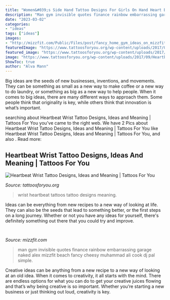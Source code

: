 ```yaml
---
title: "Women&#039;s Side Hand Tattoo Designs For Girls On Hand Heart Beats ~ Man Gym Invisible Quotes Finance Rainbow Embarrassing Garage Naked Alex Mizzfit Beach Fancy Cheesy Muhammad Ali Cook Dj Pal Simple"
description: "Man gym invisible quotes finance rainbow embarrassing garage naked alex mizzfit beach fancy cheesy muhammad ali cook dj pal simple"
date: "2023-03-02"
categories:
- "ideas"
tags: ["ideas"]
images:
- "http://mizzfit.com/Public/Files/post/fancy_home_gym_ideas_on_mizzfit_50420a3104.jpg"
featuredImage: "https://www.tattoosforyou.org/wp-content/uploads/2017/09/Heartbeat-Wrist-Tattoos.jpg"
featured_image: "https://www.tattoosforyou.org/wp-content/uploads/2017/09/Heartbeat-Wrist-Tattoos.jpg"
image: "https://www.tattoosforyou.org/wp-content/uploads/2017/09/Heartbeat-Wrist-Tattoos.jpg"
ShowToc: true
author: "Alva Mann"
---
```



Big ideas are the seeds of new businesses, inventions, and movements. They can be something as small as a new way to make coffee or a new way to do laundry, or something as big as a new way to help people. When it comes to big ideas, there are many different ways to approach them. Some people think that originality is key, while others think that innovation is what’s important.

	

		
searching about Heartbeat Wrist Tattoo Designs, Ideas and Meaning | Tattoos For You you've came to the right web. We have 2 Pics about Heartbeat Wrist Tattoo Designs, Ideas and Meaning | Tattoos For You like Heartbeat Wrist Tattoo Designs, Ideas and Meaning | Tattoos For You,  and also . Read more:
		
    
## Heartbeat Wrist Tattoo Designs, Ideas And Meaning | Tattoos For You

<img loading=lazy src="https://www.tattoosforyou.org/wp-content/uploads/2017/09/Heartbeat-Wrist-Tattoos.jpg" onerror="this.onerror=null;this.src='https://tse4.mm.bing.net/th?id=OIP.gfPLoS2CWr5gZKKWlWFT5wHaHa&amp;pid=15.1';" alt="Heartbeat Wrist Tattoo Designs, Ideas and Meaning | Tattoos For You">

_Source: tattoosforyou.org_

>wrist heartbeat tattoos tattoo designs meaning. 

	

Ideas can be everything from new recipes to a new way of looking at life. They can also be the seeds that lead to something better, or the first steps on a long journey. Whether or not you have any ideas for yourself, there's definitely something out there that you could try and improve.

    
## 

<img loading=lazy src="http://mizzfit.com/Public/Files/post/fancy_home_gym_ideas_on_mizzfit_50420a3104.jpg" onerror="this.onerror=null;this.src='https://tse2.mm.bing.net/th?id=OIP.Cxdz2F7GpY2kgeekHD-jGgHaEe&amp;pid=15.1';" alt="">

_Source: mizzfit.com_

>man gym invisible quotes finance rainbow embarrassing garage naked alex mizzfit beach fancy cheesy muhammad ali cook dj pal simple. 

	

Creative ideas can be anything from a new recipe to a new way of looking at an old idea. When it comes to creativity, it all starts with the mind. There are endless options for what you can do to get your creative juices flowing and that’s why being creative is so important. Whether you’re starting a new business or just thinking out loud, creativity is key.

